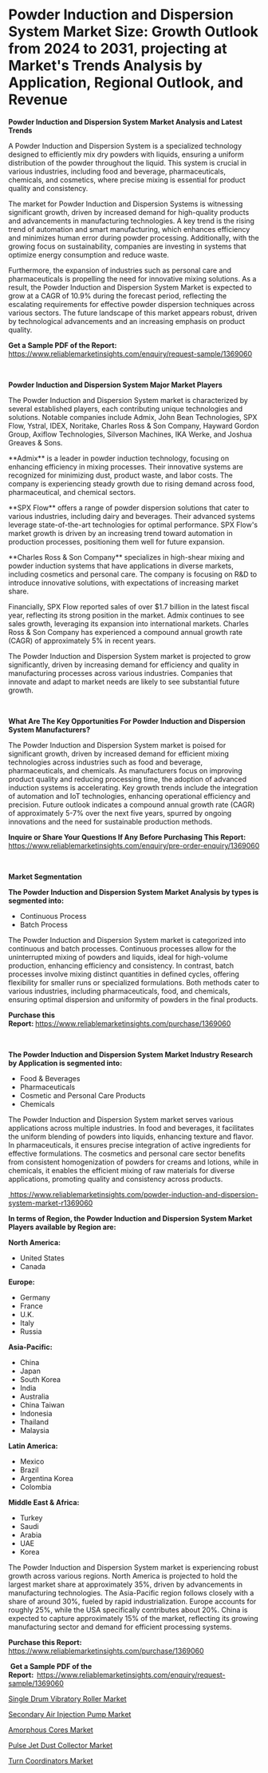 <p><h1>Powder Induction and Dispersion System Market Size: Growth Outlook from 2024 to 2031, projecting at Market's Trends Analysis by Application, Regional Outlook, and Revenue</h1></p><p><strong>Powder Induction and Dispersion System Market Analysis and Latest Trends</strong></p>
<p><p>A Powder Induction and Dispersion System is a specialized technology designed to efficiently mix dry powders with liquids, ensuring a uniform distribution of the powder throughout the liquid. This system is crucial in various industries, including food and beverage, pharmaceuticals, chemicals, and cosmetics, where precise mixing is essential for product quality and consistency. </p><p>The market for Powder Induction and Dispersion Systems is witnessing significant growth, driven by increased demand for high-quality products and advancements in manufacturing technologies. A key trend is the rising trend of automation and smart manufacturing, which enhances efficiency and minimizes human error during powder processing. Additionally, with the growing focus on sustainability, companies are investing in systems that optimize energy consumption and reduce waste.</p><p>Furthermore, the expansion of industries such as personal care and pharmaceuticals is propelling the need for innovative mixing solutions. As a result, the Powder Induction and Dispersion System Market is expected to grow at a CAGR of 10.9% during the forecast period, reflecting the escalating requirements for effective powder dispersion techniques across various sectors. The future landscape of this market appears robust, driven by technological advancements and an increasing emphasis on product quality.</p></p>
<p><strong>Get a Sample PDF of the Report:&nbsp;</strong> <a href="https://www.reliablemarketinsights.com/enquiry/request-sample/1369060?utm_campaign=1602&utm_medium=2&utm_source=Github&utm_content=ia&utm_term=18102024&utm_id=powder-induction-and-dispersion-system">https://www.reliablemarketinsights.com/enquiry/request-sample/1369060</a></p>
<p>&nbsp;</p>
<p><strong>Powder Induction and Dispersion System Major Market Players</strong></p>
<p><p>The Powder Induction and Dispersion System market is characterized by several established players, each contributing unique technologies and solutions. Notable companies include Admix, John Bean Technologies, SPX Flow, Ystral, IDEX, Noritake, Charles Ross & Son Company, Hayward Gordon Group, Axiflow Technologies, Silverson Machines, IKA Werke, and Joshua Greaves & Sons.</p><p>**Admix** is a leader in powder induction technology, focusing on enhancing efficiency in mixing processes. Their innovative systems are recognized for minimizing dust, product waste, and labor costs. The company is experiencing steady growth due to rising demand across food, pharmaceutical, and chemical sectors.</p><p>**SPX Flow** offers a range of powder dispersion solutions that cater to various industries, including dairy and beverages. Their advanced systems leverage state-of-the-art technologies for optimal performance. SPX Flow's market growth is driven by an increasing trend toward automation in production processes, positioning them well for future expansion.</p><p>**Charles Ross & Son Company** specializes in high-shear mixing and powder induction systems that have applications in diverse markets, including cosmetics and personal care. The company is focusing on R&D to introduce innovative solutions, with expectations of increasing market share.</p><p>Financially, SPX Flow reported sales of over $1.7 billion in the latest fiscal year, reflecting its strong position in the market. Admix continues to see sales growth, leveraging its expansion into international markets. Charles Ross & Son Company has experienced a compound annual growth rate (CAGR) of approximately 5% in recent years.</p><p>The Powder Induction and Dispersion System market is projected to grow significantly, driven by increasing demand for efficiency and quality in manufacturing processes across various industries. Companies that innovate and adapt to market needs are likely to see substantial future growth.</p></p>
<p>&nbsp;</p>
<p><strong>What Are The Key Opportunities For Powder Induction and Dispersion System Manufacturers?</strong></p>
<p><p>The Powder Induction and Dispersion System market is poised for significant growth, driven by increased demand for efficient mixing technologies across industries such as food and beverage, pharmaceuticals, and chemicals. As manufacturers focus on improving product quality and reducing processing time, the adoption of advanced induction systems is accelerating. Key growth trends include the integration of automation and IoT technologies, enhancing operational efficiency and precision. Future outlook indicates a compound annual growth rate (CAGR) of approximately 5-7% over the next five years, spurred by ongoing innovations and the need for sustainable production methods.</p></p>
<p><strong>Inquire or Share Your Questions If Any Before Purchasing This Report:</strong> <a href="https://www.reliablemarketinsights.com/enquiry/pre-order-enquiry/1369060?utm_campaign=1602&utm_medium=2&utm_source=Github&utm_content=ia&utm_term=18102024&utm_id=powder-induction-and-dispersion-system">https://www.reliablemarketinsights.com/enquiry/pre-order-enquiry/1369060</a></p>
<p>&nbsp;</p>
<p><strong>Market Segmentation</strong></p>
<p><strong>The Powder Induction and Dispersion System Market Analysis by types is segmented into:</strong></p>
<p><ul><li>Continuous Process</li><li>Batch Process</li></ul></p>
<p><p>The Powder Induction and Dispersion System market is categorized into continuous and batch processes. Continuous processes allow for the uninterrupted mixing of powders and liquids, ideal for high-volume production, enhancing efficiency and consistency. In contrast, batch processes involve mixing distinct quantities in defined cycles, offering flexibility for smaller runs or specialized formulations. Both methods cater to various industries, including pharmaceuticals, food, and chemicals, ensuring optimal dispersion and uniformity of powders in the final products.</p></p>
<p><strong>Purchase this Report:&nbsp;</strong><a href="https://www.reliablemarketinsights.com/purchase/1369060?utm_campaign=1602&utm_medium=2&utm_source=Github&utm_content=ia&utm_term=18102024&utm_id=powder-induction-and-dispersion-system">https://www.reliablemarketinsights.com/purchase/1369060</a></p>
<p>&nbsp;</p>
<p><strong>The Powder Induction and Dispersion System Market Industry Research by Application is segmented into:</strong></p>
<p><ul><li>Food & Beverages</li><li>Pharmaceuticals</li><li>Cosmetic and Personal Care Products</li><li>Chemicals</li></ul></p>
<p><p>The Powder Induction and Dispersion System market serves various applications across multiple industries. In food and beverages, it facilitates the uniform blending of powders into liquids, enhancing texture and flavor. In pharmaceuticals, it ensures precise integration of active ingredients for effective formulations. The cosmetics and personal care sector benefits from consistent homogenization of powders for creams and lotions, while in chemicals, it enables the efficient mixing of raw materials for diverse applications, promoting quality and consistency across products.</p></p>
<p><a href="https://www.reliablemarketinsights.com/powder-induction-and-dispersion-system-market-r1369060?utm_campaign=1602&utm_medium=2&utm_source=Github&utm_content=ia&utm_term=18102024&utm_id=powder-induction-and-dispersion-system">&nbsp;https://www.reliablemarketinsights.com/powder-induction-and-dispersion-system-market-r1369060</a></p>
<p><strong>In terms of Region, the Powder Induction and Dispersion System Market Players available by Region are:</strong></p>
<p>
    <p> <strong> North America: </strong>
        <ul>
            <li>United States</li>
            <li>Canada</li>
        </ul>
        </p> 
    <p> <strong> Europe: </strong>
        <ul>
            <li>Germany</li>
            <li>France</li>
            <li>U.K.</li>
            <li>Italy</li>
            <li>Russia</li>
        </ul>
        </p> 
    <p> <strong> Asia-Pacific: </strong>
        <ul>
            <li>China</li>
            <li>Japan</li>
            <li>South Korea</li>
            <li>India</li>
            <li>Australia</li>
            <li>China Taiwan</li>
            <li>Indonesia</li>
            <li>Thailand</li>
            <li>Malaysia</li>
        </ul>
        </p> 
    <p> <strong> Latin America: </strong>
        <ul>
            <li>Mexico</li>
            <li>Brazil</li>
            <li>Argentina Korea</li>
            <li>Colombia</li>
        </ul>
        </p> 
    <p> <strong> Middle East & Africa: </strong>
        <ul>
            <li>Turkey</li>
            <li>Saudi</li>
            <li>Arabia</li>
            <li>UAE</li>
            <li>Korea</li>
        </ul>
    </p>
    </p>
<p><p>The Powder Induction and Dispersion System market is experiencing robust growth across various regions. North America is projected to hold the largest market share at approximately 35%, driven by advancements in manufacturing technologies. The Asia-Pacific region follows closely with a share of around 30%, fueled by rapid industrialization. Europe accounts for roughly 25%, while the USA specifically contributes about 20%. China is expected to capture approximately 15% of the market, reflecting its growing manufacturing sector and demand for efficient processing systems.</p></p>
<p><strong>Purchase this Report: </strong><a href="https://www.reliablemarketinsights.com/purchase/1369060?utm_campaign=1602&utm_medium=2&utm_source=Github&utm_content=ia&utm_term=18102024&utm_id=powder-induction-and-dispersion-system">https://www.reliablemarketinsights.com/purchase/1369060</a></p>
<p>&nbsp;<strong>Get a Sample PDF of the Report:&nbsp;&nbsp;</strong><a href="https://www.reliablemarketinsights.com/enquiry/request-sample/1369060?utm_campaign=1602&utm_medium=2&utm_source=Github&utm_content=ia&utm_term=18102024&utm_id=powder-induction-and-dispersion-system">https://www.reliablemarketinsights.com/enquiry/request-sample/1369060</a></p>
<p><strong></strong></p>
<p><p><a href="https://www.linkedin.com/pulse/single-drum-vibratory-roller-market-global-trends-forecast-ikkve?utm_campaign=1602&utm_medium=2&utm_source=Github&utm_content=ia&utm_term=18102024&utm_id=powder-induction-and-dispersion-system">Single Drum Vibratory Roller Market</a></p><p><a href="https://www.linkedin.com/pulse/future-innovation-global-secondary-air-injection-pump-market-4weue?utm_campaign=1602&utm_medium=2&utm_source=Github&utm_content=ia&utm_term=18102024&utm_id=powder-induction-and-dispersion-system">Secondary Air Injection Pump Market</a></p><p><a href="https://www.linkedin.com/pulse/global-amorphous-cores-market-focus-product-type-toroidal-lnkgf?utm_campaign=1602&utm_medium=2&utm_source=Github&utm_content=ia&utm_term=18102024&utm_id=powder-induction-and-dispersion-system">Amorphous Cores Market</a></p><p><a href="https://www.linkedin.com/pulse/pulse-jet-dust-collector-momentum-charting-122-cagr-path-2024-2031-e3iqe?utm_campaign=1602&utm_medium=2&utm_source=Github&utm_content=ia&utm_term=18102024&utm_id=powder-induction-and-dispersion-system">Pulse Jet Dust Collector Market</a></p><p><a href="https://issuu.com/reportprime-2/docs/turn-coordinators-market-size-2030._f1691728368605?utm_campaign=1602&utm_medium=2&utm_source=Github&utm_content=ia&utm_term=18102024&utm_id=powder-induction-and-dispersion-system">Turn Coordinators Market</a></p></p>